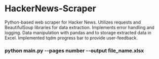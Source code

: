 # HackerNews-Scraper
  Python-based web scraper for Hacker News. Utilizes requests and BeautifulSoup libraries for data extraction. Implements error handling and logging. Data manipulation with pandas and to storage extracted data in Excel. Implemented tqdm progress bar to provide user-feedback. 

### **python main.py --pages number --output file_name.xlsx**
